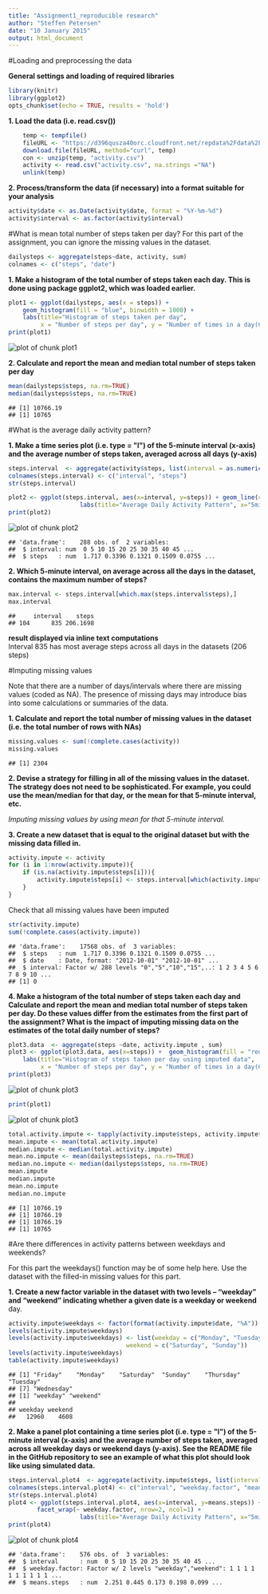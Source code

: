 ```yaml
---
title: "Assignment1_reproducible research"
author: "Steffen Petersen"
date: "10 January 2015"
output: html_document
---
```



#Loading and preprocessing the data


**General settings and loading of required libraries**

```r
library(knitr)
library(ggplot2)
opts_chunk$set(echo = TRUE, results = 'hold')
```


**1. Load the data (i.e. read.csv())**

```r
    temp <- tempfile()
    fileURL <- "https://d396qusza40orc.cloudfront.net/repdata%2Fdata%2Factivity.zip"
    download.file(fileURL, method="curl", temp)
    con <- unzip(temp, "activity.csv")
    activity <- read.csv("activity.csv", na.strings ="NA")
    unlink(temp) 
```
**2. Process/transform the data (if necessary) into a format suitable for your analysis**

```r
activity$date <- as.Date(activity$date, format = "%Y-%m-%d")
activity$interval <- as.factor(activity$interval)
```

#What is mean total number of steps taken per day?
For this part of the assignment, you can ignore the missing values in the dataset.

```r
dailysteps <- aggregate(steps~date, activity, sum)
colnames <- c("steps", "date")
```


**1. Make a histogram of the total number of steps taken each day. This is done using package ggplot2, which was loaded earlier.**

```r
plot1 <- ggplot(dailysteps, aes(x = steps)) + 
    geom_histogram(fill = "blue", binwidth = 1000) + 
    labs(title="Histogram of steps taken per day", 
         x = "Number of steps per day", y = "Number of times in a day(Count)")
print(plot1)
```

![plot of chunk plot1](figure/plot1-1.png) 

**2. Calculate and report the mean and median total number of steps taken per day**

```r
mean(dailysteps$steps, na.rm=TRUE)
median(dailysteps$steps, na.rm=TRUE)
```

```
## [1] 10766.19
## [1] 10765
```


#What is the average daily activity pattern?


**1. Make a time series plot (i.e. type = "l") of the 5-minute interval (x-axis) and the average number of steps taken, averaged across all days (y-axis)**


```r
steps.interval  <- aggregate(activity$steps, list(interval = as.numeric(as.character(activity$interval))), na.rm=TRUE, FUN="mean")
colnames(steps.interval) <- c("interval", "steps")
str(steps.interval)

plot2 <- ggplot(steps.interval, aes(x=interval, y=steps)) + geom_line(color="blue", size=1) +  
                    labs(title="Average Daily Activity Pattern", x="5min-intervals", y="Number of steps taken")
print(plot2)
```

![plot of chunk plot2](figure/plot2-1.png) 

```
## 'data.frame':	288 obs. of  2 variables:
##  $ interval: num  0 5 10 15 20 25 30 35 40 45 ...
##  $ steps   : num  1.717 0.3396 0.1321 0.1509 0.0755 ...
```


**2. Which 5-minute interval, on average across all the days in the dataset, contains the maximum number of steps?**

```r
max.interval <- steps.interval[which.max(steps.interval$steps),]
max.interval
```

```
##     interval    steps
## 104      835 206.1698
```
**result displayed via inline text computations**  
Interval 835 has most average steps across all days in the datasets  (206 steps)

#Imputing missing values

Note that there are a number of days/intervals where there are missing values (coded as NA). The presence of missing days may introduce bias into some calculations or summaries of the data.

**1. Calculate and report the total number of missing values in the dataset (i.e. the total number of rows with NAs)**

```r
missing.values <- sum(!complete.cases(activity))
missing.values
```

```
## [1] 2304
```

**2. Devise a strategy for filling in all of the missing values in the dataset. The strategy does not need to be sophisticated. For example, you could use the mean/median for that day, or the mean for that 5-minute interval, etc.**
  
*Imputing missing values by using mean for that 5-minute interval.*

**3. Create a new dataset that is equal to the original dataset but with the missing data filled in.**


```r
activity.impute <- activity
for (i in 1:nrow(activity.impute)){
    if (is.na(activity.impute$steps[i])){
        activity.impute$steps[i] <- steps.interval[which(activity.impute$interval[i] ==steps.interval$interval),]$steps
    }
}
```

Check that all missing values have been imputed

```r
str(activity.impute)
sum(!complete.cases(activity.impute))
```

```
## 'data.frame':	17568 obs. of  3 variables:
##  $ steps   : num  1.717 0.3396 0.1321 0.1509 0.0755 ...
##  $ date    : Date, format: "2012-10-01" "2012-10-01" ...
##  $ interval: Factor w/ 288 levels "0","5","10","15",..: 1 2 3 4 5 6 7 8 9 10 ...
## [1] 0
```

**4. Make a histogram of the total number of steps taken each day and Calculate and report the mean and median total number of steps taken per day. Do these values differ from the estimates from the first part of the assignment? What is the impact of imputing missing data on the estimates of the total daily number of steps?**


```r
plot3.data  <- aggregate(steps ~date, activity.impute , sum)
plot3 <- ggplot(plot3.data, aes(x=steps)) +  geom_histogram(fill = "red", binwidth = 1000) + 
    labs(title="Histogram of steps taken per day using imputed data", 
         x = "Number of steps per day", y = "Number of times in a day(Count)")
print(plot3)
```

![plot of chunk plot3](figure/plot3-1.png) 

```r
print(plot1)
```

![plot of chunk plot3](figure/plot3-2.png) 



```r
total.activity.impute <- tapply(activity.impute$steps, activity.impute$date, FUN = sum)
mean.impute <- mean(total.activity.impute)
median.impute <- median(total.activity.impute)
mean.no.impute <- mean(dailysteps$steps, na.rm=TRUE)
median.no.impute <- median(dailysteps$steps, na.rm=TRUE)
mean.impute
median.impute
mean.no.impute
median.no.impute
```

```
## [1] 10766.19
## [1] 10766.19
## [1] 10766.19
## [1] 10765
```

#Are there differences in activity patterns between weekdays and weekends?

For this part the weekdays() function may be of some help here. Use the dataset with the filled-in missing values for this part.

**1. Create a new factor variable in the dataset with two levels – “weekday” and “weekend” indicating whether a given date is a weekday or weekend** day.

```r
activity.impute$weekdays <- factor(format(activity.impute$date, "%A"))
levels(activity.impute$weekdays)
levels(activity.impute$weekdays) <- list(weekday = c("Monday", "Tuesday", "Wednesday",  "Thursday", "Friday"),
                                 weekend = c("Saturday", "Sunday"))
levels(activity.impute$weekdays)
table(activity.impute$weekdays)
```

```
## [1] "Friday"    "Monday"    "Saturday"  "Sunday"    "Thursday"  "Tuesday"  
## [7] "Wednesday"
## [1] "weekday" "weekend"
## 
## weekday weekend 
##   12960    4608
```
**2. Make a panel plot containing a time series plot (i.e. type = "l") of the 5-minute interval (x-axis) and the average number of steps taken, averaged across all weekday days or weekend days (y-axis). See the README file in the GitHub repository to see an example of what this plot should look like using simulated data.**


```r
steps.interval.plot4  <- aggregate(activity.impute$steps, list(interval = as.numeric(as.character(activity$interval)), weekdays = activity.impute$weekdays), FUN="mean")
colnames(steps.interval.plot4) <- c("interval", "weekday.factor", "means.steps")
str(steps.interval.plot4)
plot4 <- ggplot(steps.interval.plot4, aes(x=interval, y=means.steps)) + geom_line(color="blue", size=1) + 
        facet_wrap(~ weekday.factor, nrow=2, ncol=1) +  
                    labs(title="Average Daily Activity Pattern", x="5min-intervals", y="Number of steps taken")
print(plot4)
```

![plot of chunk plot4](figure/plot4-1.png) 

```
## 'data.frame':	576 obs. of  3 variables:
##  $ interval      : num  0 5 10 15 20 25 30 35 40 45 ...
##  $ weekday.factor: Factor w/ 2 levels "weekday","weekend": 1 1 1 1 1 1 1 1 1 1 ...
##  $ means.steps   : num  2.251 0.445 0.173 0.198 0.099 ...
```

